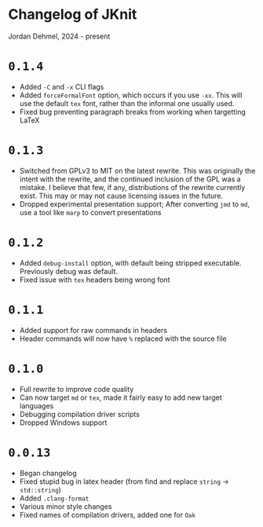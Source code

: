 # Changelog of JKnit
Jordan Dehmel, 2024 - present

# `0.1.4`
- Added `-C` and `-x` CLI flags
- Added `forceFormalFont` option, which occurs if you use `-xx`.
    This will use the default `tex` font, rather than the
    informal one usually used.
- Fixed bug preventing paragraph breaks from working when
    targetting LaTeX

# `0.1.3`
- Switched from GPLv3 to MIT on the latest rewrite. This was
    originally the intent with the rewrite, and the continued
    inclusion of the GPL was a mistake. I believe that few, if
    any, distributions of the rewrite currently exist. This may
    or may not cause licensing issues in the future.
- Dropped experimental presentation support; After converting
    `jmd` to `md`, use a tool like `marp` to convert
    presentations

# `0.1.2`
- Added `debug-install` option, with default being stripped
    executable. Previously debug was default.
- Fixed issue with `tex` headers being wrong font

# `0.1.1`
- Added support for raw commands in headers
- Header commands will now have `%` replaced with the source
    file

# `0.1.0`
- Full rewrite to improve code quality
- Can now target `md` or `tex`, made it fairly easy to add new
    target languages
- Debugging compilation driver scripts
- Dropped Windows support

# `0.0.13`
- Began changelog
- Fixed stupid bug in latex header (from find and replace
    `string` -> `std::string`)
- Added `.clang-format`
- Various minor style changes
- Fixed names of compilation drivers, added one for `Oak`
